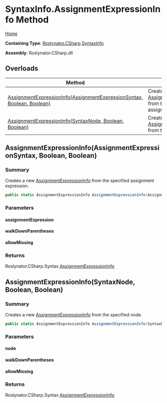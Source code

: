 # SyntaxInfo\.AssignmentExpressionInfo Method <a name="_Top"></a>

[Home](../../../../README.md)

**Containing Type**: [Roslynator.CSharp](../../README.md#_Top)\.[SyntaxInfo](../README.md#_Top)

**Assembly**: Roslynator\.CSharp\.dll

## Overloads

| Method | Summary |
| ------ | ------- |
| [AssignmentExpressionInfo(AssignmentExpressionSyntax, Boolean, Boolean)](#Roslynator_CSharp_SyntaxInfo_AssignmentExpressionInfo_Microsoft_CodeAnalysis_CSharp_Syntax_AssignmentExpressionSyntax_System_Boolean_System_Boolean_) | Creates a new [AssignmentExpressionInfo](../../Syntax/AssignmentExpressionInfo/README.md#_Top) from the specified assignment expression\. |
| [AssignmentExpressionInfo(SyntaxNode, Boolean, Boolean)](#Roslynator_CSharp_SyntaxInfo_AssignmentExpressionInfo_Microsoft_CodeAnalysis_SyntaxNode_System_Boolean_System_Boolean_) | Creates a new [AssignmentExpressionInfo](../../Syntax/AssignmentExpressionInfo/README.md#_Top) from the specified node\. |

## AssignmentExpressionInfo\(AssignmentExpressionSyntax, Boolean, Boolean\) <a name="Roslynator_CSharp_SyntaxInfo_AssignmentExpressionInfo_Microsoft_CodeAnalysis_CSharp_Syntax_AssignmentExpressionSyntax_System_Boolean_System_Boolean_"></a>

### Summary

Creates a new [AssignmentExpressionInfo](../../Syntax/AssignmentExpressionInfo/README.md#_Top) from the specified assignment expression\.

```csharp
public static AssignmentExpressionInfo AssignmentExpressionInfo(AssignmentExpressionSyntax assignmentExpression, bool walkDownParentheses = true, bool allowMissing = false)
```

### Parameters

#### assignmentExpression

#### walkDownParentheses

#### allowMissing

### Returns

Roslynator\.CSharp\.Syntax\.[AssignmentExpressionInfo](../../Syntax/AssignmentExpressionInfo/README.md#_Top)

## AssignmentExpressionInfo\(SyntaxNode, Boolean, Boolean\) <a name="Roslynator_CSharp_SyntaxInfo_AssignmentExpressionInfo_Microsoft_CodeAnalysis_SyntaxNode_System_Boolean_System_Boolean_"></a>

### Summary

Creates a new [AssignmentExpressionInfo](../../Syntax/AssignmentExpressionInfo/README.md#_Top) from the specified node\.

```csharp
public static AssignmentExpressionInfo AssignmentExpressionInfo(SyntaxNode node, bool walkDownParentheses = true, bool allowMissing = false)
```

### Parameters

#### node

#### walkDownParentheses

#### allowMissing

### Returns

Roslynator\.CSharp\.Syntax\.[AssignmentExpressionInfo](../../Syntax/AssignmentExpressionInfo/README.md#_Top)


